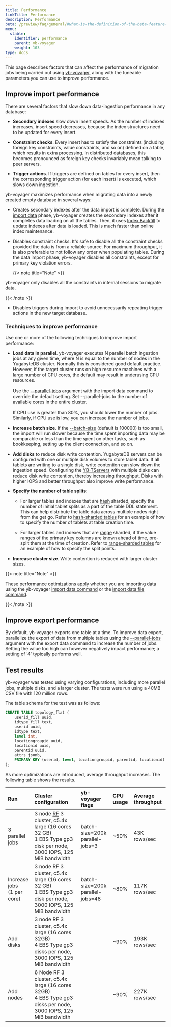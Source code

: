 ```yaml
---
title: Performance
linkTitle: Performance
description: Performance
beta: /preview/faq/general/#what-is-the-definition-of-the-beta-feature-tag
menu:
  stable:
    identifier: performance
    parent: yb-voyager
    weight: 103
type: docs
---
```


This page describes factors that can affect the performance of migration jobs being carried out using [yb-voyager](https://github.com/yugabyte/yb-voyager), along with the tuneable parameters you can use to improve performance.

## Improve import performance

There are several factors that slow down data-ingestion performance in any database:

- **Secondary indexes** slow down insert speeds. As the number of indexes increases, insert speed decreases, because the index structures need to be updated for every insert.

- **Constraint checks**. Every insert has to satisfy the constraints (including foreign key constraints, value constraints, and so on) defined on a table, which results in extra processing. In distributed databases, this becomes pronounced as foreign key checks invariably mean talking to peer servers.

- **Trigger actions**. If triggers are defined on tables for every insert, then the corresponding trigger action (for each insert) is executed, which slows down ingestion.

yb-voyager maximizes performance when migrating data into a newly created empty database in several ways:

- Creates secondary indexes after the data import is complete. During the [import data](../../yb-voyager/migrate-steps/#import-data) phase, yb-voyager creates the secondary indexes after it completes data loading on all the tables. Then, it uses [Index Backfill](https://github.com/yugabyte/yugabyte-db/blob/master/architecture/design/online-index-backfill.md) to update indexes after data is loaded. This is much faster than online index maintenance.

- Disables constraint checks. It's safe to disable all the constraint checks provided the data is from a reliable source. For maximum throughput, it is also preferable to not follow any order when populating tables. During the data import phase, yb-voyager disables all constraints, except for primary key violation errors.

  {{< note title="Note" >}}

yb-voyager only disables all the constraints in internal sessions to migrate data.

  {{< /note >}}

- Disables triggers during import to avoid unnecessarily repeating trigger actions in the new target database.

### Techniques to improve performance

Use one or more of the following techniques to improve import performance:

- **Load data in parallel**. yb-voyager executes N parallel batch ingestion jobs at any given time, where N is equal to the number of nodes in the YugabyteDB cluster. Normally this is considered good default practice. However, if the target cluster runs on high resource machines with a large number of CPU cores, the default may result in underusing CPU resources.\
\
  Use the [-–parallel-jobs](../../yb-voyager/yb-voyager-cli/#parallel-jobs) argument with the import data command to override the default setting. Set --parallel-jobs to the number of available cores in the entire cluster.\
\
  If CPU use is greater than 80%, you should lower the number of jobs. Similarly, if CPU use is low, you can increase the number of jobs.

- **Increase batch size**. If the [--batch-size](../../yb-voyager/yb-voyager-cli/#batch-size) (default is 100000) is too small, the import will run slower because the time spent importing data may be comparable or less than the time spent on other tasks, such as bookkeeping, setting up the client connection, and so on.

- **Add disks** to reduce disk write contention. YugabyteDB servers can be configured with one or multiple disk volumes to store tablet data. If all tablets are writing to a single disk, write contention can slow down the ingestion speed. Configuring the [YB-TServers](../../../reference/configuration/yb-tserver/) with multiple disks can reduce disk write contention, thereby increasing throughput. Disks with higher IOPS and better throughput also improve write performance.

- **Specify the number of table splits**:

  - For larger tables and indexes that are [hash](../../../architecture/docdb-sharding/sharding/#hash-sharding) sharded, specify the number of initial tablet splits as a part of the table DDL statement. This can help distribute the table data across multiple nodes right from the get go. Refer to [hash-sharded tables](../../../architecture/docdb-sharding/tablet-splitting/#hash-sharded-tables) for an example of how to specify the number of tablets at table creation time.

  - For larger tables and indexes that are [range](../../../architecture/docdb-sharding/sharding/#range-sharding) sharded, if the value ranges of the primary key columns are known ahead of time, pre-split them at the time of creation. Refer to [range-sharded tables](../../../architecture/docdb-sharding/tablet-splitting/#range-sharded-tables) for an example of how to specify the split points.

- **Increase cluster size**. Write contention is reduced with larger cluster sizes.

{{< note title="Note" >}}

These performance optimizations apply whether you are importing data using the yb-voyager [import data command](../migrate-steps/#import-data) or the [import data file command](../migrate-steps/#import-data-file).

{{< /note >}}

## Improve export performance

By default, yb-voyager exports one table at a time. To improve data export, parallelize the export of data from multiple tables using the [–-parallel-jobs](../../yb-voyager/yb-voyager-cli/#parallel-jobs) argument with the export data command to increase the number of jobs. Setting the value too high can however negatively impact performance; a setting of '4' typically performs well.

## Test results

yb-voyager was tested using varying configurations, including more parallel jobs, multiple disks, and a larger cluster. The tests were run using a 40MB CSV file with 120 million rows.

The table schema for the test was as follows:

```sql
CREATE TABLE topology_flat (
    userid_fill uuid,
    idtype_fill text,
    userid uuid,
    idtype text,
    level int,
    locationgroupid uuid,
    locationid uuid,
    parentid uuid,
    attrs jsonb,
    PRIMARY KEY (userid, level, locationgroupid, parentid, locationid)
);
```

As more optimizations are introduced, average throughput increases. The following table shows the results.

| Run | Cluster configuration | yb-voyager flags | CPU usage | Average throughput |
| :-- | :-------------------- | :--------------- | :-------- | :----------------- |
| 3 parallel jobs | 3 node [RF](../../../architecture/docdb-replication/replication/#replication-factor) 3 cluster, c5.4x large (16 cores 32 GB) <br> 1 EBS Type gp3 disk per node, 3000 IOPS, 125 MiB bandwidth | batch-size=200k<br>parallel-jobs=3 | ~50% | 43K rows/sec |
| Increase jobs<br>(1 per core) | 3 node RF 3 cluster, c5.4x large (16 cores 32 GB) <br> 1 EBS Type gp3 disk per node, 3000 IOPS, 125 MiB bandwidth | batch-size=200k<br>parallel-jobs=48 | ~80% | 117K rows/sec |
| Add disks | 3 node RF 3 cluster, c5.4x large (16 cores 32GB) <br> 4 EBS Type gp3 disks per node, 3000 IOPS, 125 MiB bandwidth | | ~90% | 193K rows/sec |
| Add nodes | 6 Node RF 3 cluster, c5.4x large (16 cores 32GB) <br> 4 EBS Type gp3 disks per node, 3000 IOPS, 125 MiB bandwidth | | ~90% | 227K rows/sec |
